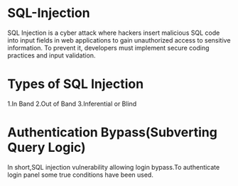 # SQL-Injection
SQL Injection is a cyber attack where hackers insert malicious SQL code into input fields in web applications to gain unauthorized access to sensitive information. To prevent it, developers must implement secure coding practices and input validation.
# Types of SQL Injection
1.In Band
2.Out of Band
3.Inferential or Blind
# Authentication Bypass(Subverting Query Logic)
In short,SQL injection vulnerability allowing login bypass.To authenticate login panel some true conditions have been used.
